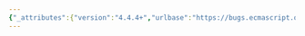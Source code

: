 ```yaml
---
{"_attributes":{"version":"4.4.4+","urlbase":"https://bugs.ecmascript.org/","maintainer":"dherman@mozilla.com"},"bug":{"bug_id":3607,"creation_ts":"2015-01-23 13:28:00 -0800","short_desc":"8.1.2.4 NewFunctionEnvironment, 9.2.2.1 PrepareOrdinaryCall: Add \"newTarget\" parameter to NewFunctionEnvironment","delta_ts":"2015-02-12 12:17:42 -0800","product":"Draft for 6th Edition","component":"technical issue","version":"Rev 31: January 15, 2015 Draft","rep_platform":"All","op_sys":"All","bug_status":"RESOLVED","resolution":"FIXED","priority":"Normal","bug_severity":"enhancement","everconfirmed":true,"reporter":{"uid":"andrebargull","name":"André Bargull"},"assigned_to":{"uid":"allen","name":"Allen Wirfs-Brock"},"long_desc":[{"commentid":11617,"comment_count":0,"who":{"uid":"andrebargull","name":"André Bargull"},"bug_when":"2015-01-23 13:28:17 -0800","thetext":"8.1.2.4 NewFunctionEnvironment (F) Abstract Operation\n9.2.2.1 PrepareOrdinaryCall( F, newTarget )\n\nInstead of plugging the environment record from the lexical environment in 9.2.2.1 steps 10-11 to set [[NewTarget]], NewFunctionEnvironment could directly set the [[NewTarget]] field."},{"commentid":12119,"comment_count":1,"who":{"uid":"allen","name":"Allen Wirfs-Brock"},"bug_when":"2015-02-05 08:10:58 -0800","thetext":"fixed in rev33 editor's draft"},{"commentid":12464,"comment_count":2,"who":{"uid":"allen","name":"Allen Wirfs-Brock"},"bug_when":"2015-02-12 12:17:42 -0800","thetext":"fixed in rev33"}]}}
---
```

